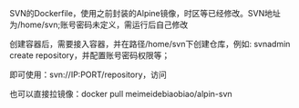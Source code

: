 SVN的Dockerfile，使用之前封装的Alpine镜像，时区等已经修改。SVN地址为/home/svn;账号密码未定义，需运行后自己修改

创建容器后，需要接入容器，并在路径/home/svn下创建仓库，例如:
svnadmin create repository，并配置账号密码权限等；

即可使用：svn://IP:PORT/repository，访问

也可以直接拉镜像：docker pull meimeidebiaobiao/alpin-svn
